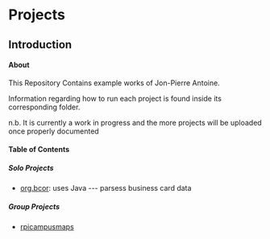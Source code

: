 # **Projects**

## **Introduction**

#### **About**

This Repository Contains example works of Jon-Pierre Antoine.

Information regarding how to run each project is found inside its corresponding folder.

n.b. It is currently a work in progress and the more projects will be
uploaded once properly documented

#### **Table of Contents**

##### **Solo Projects**
* [org.bcor](https://github.com/Unachieved/Projects/tree/main/org.bcocr): uses Java --- parsess business card data

##### **Group Projects**
* [rpicampusmaps](https://github.com/gaskij/rpicampusmap)